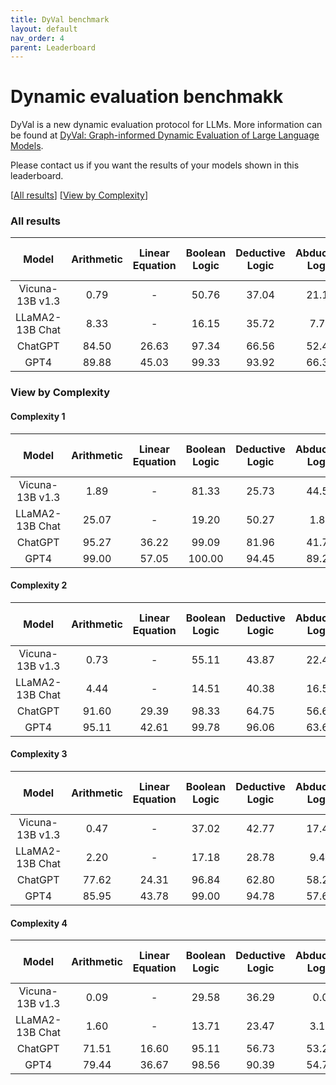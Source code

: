 ```yaml
---
title: DyVal benchmark
layout: default
nav_order: 4
parent: Leaderboard
---
```


# Dynamic evaluation benchmakk

DyVal is a new dynamic evaluation protocol for LLMs. More information can be found at [DyVal: Graph-informed Dynamic Evaluation of Large Language Models](https://arxiv.org/abs/2309.17167).

Please contact us if you want the results of your models shown in this leaderboard.

[[All results](#all-results)]   [[View by Complexity](#view-by-complexity)]  


### All results

|      Model      | Arithmetic | Linear Equation | Boolean Logic | Deductive Logic | Abductive Logic | Reachability | Max Sum Path |
|:---------------:|:----------:|:---------------:|:-------------:|:---------------:|:---------------:|:------------:|:------------:|
| Vicuna-13B v1.3 | 0.79       | -               | 50.76         | 37.04           | 21.10           | 21.58        | -            |
| LLaMA2-13B Chat | 8.33       | -               | 16.15         | 35.72           | 7.73            | 28.05        | -            |
|     ChatGPT     | 84.50      | 26.63           | 97.34         | 66.56           | 52.49           | 56.09        | 13.63        |
|       GPT4      | 89.88      | 45.03           | 99.33         | 93.92           | 66.33           | 79.02        | 23.36        |

### View by Complexity


#### Complexity 1

|      Model      | Arithmetic | Linear Equation | Boolean Logic | Deductive Logic | Abductive Logic | Reachability | Max Sum Path |
|:---------------:|:----------:|:---------------:|:-------------:|:---------------:|:---------------:|:------------:|:------------:|
| Vicuna-13B v1.3 | 1.89       | -               | 81.33         | 25.73           | 44.51           | 21.60        | -            |
| LLaMA2-13B Chat | 25.07      | -               | 19.20         | 50.27           | 1.82            | 27.62        | -            |
|     ChatGPT     | 95.27      | 36.22           | 99.09         | 81.96           | 41.78           | 62.27        | 28.14        |
|       GPT4      | 99.00      | 57.05           | 100.00        | 94.45           | 89.29           | 87.22        | 31.56        |


#### Complexity 2

|      Model      | Arithmetic | Linear Equation | Boolean Logic | Deductive Logic | Abductive Logic | Reachability | Max Sum Path |
|:---------------:|:----------:|:---------------:|:-------------:|:---------------:|:---------------:|:------------:|:------------:|
| Vicuna-13B v1.3 | 0.73       | -               | 55.11         | 43.87           | 22.42           | 21.84        | -            |
| LLaMA2-13B Chat | 4.44       | -               | 14.51         | 40.38           | 16.56           | 29.25        | -            |
|     ChatGPT     | 91.60      | 29.39           | 98.33         | 64.75           | 56.62           | 54.84        | 12.95        |
|       GPT4      | 95.11      | 42.61           | 99.78         | 96.06           | 63.61           | 86.33        | 30.45        |


#### Complexity 3

|      Model      | Arithmetic | Linear Equation | Boolean Logic | Deductive Logic | Abductive Logic | Reachability | Max Sum Path |
|:---------------:|:----------:|:---------------:|:-------------:|:---------------:|:---------------:|:------------:|:------------:|
| Vicuna-13B v1.3 | 0.47       | -               | 37.02         | 42.77           | 17.47           | 21.69        | -            |
| LLaMA2-13B Chat | 2.20       | -               | 17.18         | 28.78           | 9.42            | 27.38        | -            |
|     ChatGPT     | 77.62      | 24.31           | 96.84         | 62.80           | 58.27           | 53.64        | 7.47         |
|       GPT4      | 85.95      | 43.78           | 99.00         | 94.78           | 57.67           | 71.17        | 18.33        |


#### Complexity 4

|      Model      | Arithmetic | Linear Equation | Boolean Logic | Deductive Logic | Abductive Logic | Reachability | Max Sum Path |
|:---------------:|:----------:|:---------------:|:-------------:|:---------------:|:---------------:|:------------:|:------------:|
| Vicuna-13B v1.3 | 0.09       | -               | 29.58         | 36.29           | 0.0             | 21.18        | -            |
| LLaMA2-13B Chat | 1.60       | -               | 13.71         | 23.47           | 3.13            | 27.96        | -            |
|     ChatGPT     | 71.51      | 16.60           | 95.11         | 56.73           | 53.29           | 53.62        | 5.98         |
|       GPT4      | 79.44      | 36.67           | 98.56         | 90.39           | 54.78           | 71.33        | 13.11        |

